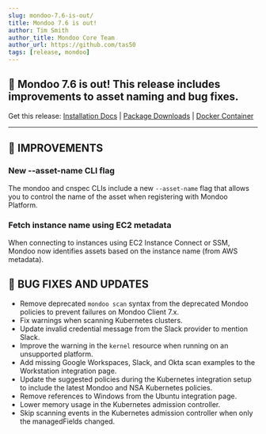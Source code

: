 ```yaml
---
slug: mondoo-7.6-is-out/
title: Mondoo 7.6 is out!
author: Tim Smith
author_title: Mondoo Core Team
author_url: https://github.com/tas50
tags: [release, mondoo]
---
```


## 🥳 Mondoo 7.6 is out! This release includes improvements to asset naming and bug fixes.

Get this release: [Installation Docs](/cnspec/) | [Package Downloads](https://releases.mondoo.com/mondoo/) | [Docker Container](https://hub.docker.com/r/mondoo/client)

---

## 🧹 IMPROVEMENTS

### New --asset-name CLI flag

The mondoo and cnspec CLIs include a new `--asset-name` flag that allows you to control the name of the asset when registering with Mondoo Platform.

### Fetch instance name using EC2 metadata

When connecting to instances using EC2 Instance Connect or SSM, Mondoo now identifies assets based on the instance name (from AWS metadata).

## 🐛 BUG FIXES AND UPDATES

- Remove deprecated `mondoo scan` syntax from the deprecated Mondoo policies to prevent failures on Mondoo Client 7.x.
- Fix warnings when scanning Kubernetes clusters.
- Update invalid credential message from the Slack provider to mention Slack.
- Improve the warning in the `kernel` resource when running on an unsupported platform.
- Add missing Google Workspaces, Slack, and Okta scan examples to the Workstation integration page.
- Update the suggested policies during the Kubernetes integration setup to include the latest Mondoo and NSA Kubernetes policies.
- Remove references to Windows from the Ubuntu integration page.
- Lower memory usage in the Kubernetes admission controller.
- Skip scanning events in the Kubernetes admission controller when only the managedFields changed.
